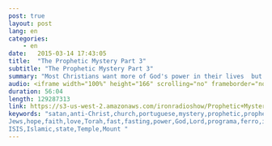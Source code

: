 ```yaml
---
post: true
layout: post
lang: en
categories:
    - en
date:   2015-03-14 17:43:05
title:  "The Prophetic Mystery Part 3"
subtitle: "The Prophetic Mystery Part 3"
summary: "Most Christians want more of God's power in their lives  but never do the one specific thing the Bible says will bring it. Hear what the bible has to say about one of the most neglected ways to fast track our relationship with the Lord."
audio: <iframe width="100%" height="166" scrolling="no" frameborder="no" src="https://w.soundcloud.com/player/?url=https%3A//api.soundcloud.com/tracks/195897151&amp;color=ff5500&amp;auto_play=false&amp;hide_related=false&amp;show_comments=true&amp;show_user=true&amp;show_reposts=false"></iframe>
duration: 56:04
length: 129287313
link: https://s3-us-west-2.amazonaws.com/ironradioshow/Prophetic+Mystery+Part+3+(English).mp3
keywords: "satan,anti-Christ,church,portuguese,mystery,prophetic,prophecy,end,times,Israel,Jerusalem,Jesus,Isaiah,radio,sara,brazil,saturday,
Jews,hope,faith,love,Torah,fast,fasting,power,God,Lord,programa,ferro,iron,show,Christian,second,coming,Florianopolis,
ISIS,Islamic,state,Temple,Mount "
---
```




